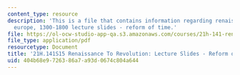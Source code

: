 ```yaml
---
content_type: resource
description: 'This is a file that contains information regarding renaissance to revolution:
  europe, 1300-1800 lecture slides - reform of time.'
file: https://ol-ocw-studio-app-qa.s3.amazonaws.com/courses/21h-141-renaissance-to-revolution-europe-1300-1800-spring-2015/404b68e9726386a7a93d0674c804a644_MIT21H_141S15_FrenchReform.pdf
file_type: application/pdf
resourcetype: Document
title: '21H.141S15 Renaissance To Revolution: Lecture Slides - Reform of Time'
uid: 404b68e9-7263-86a7-a93d-0674c804a644
---
```

